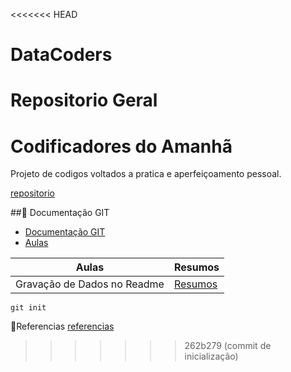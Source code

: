 <<<<<<< HEAD
# DataCoders
Repositorio Geral
=======

# Codificadores do Amanhã   

Projeto de codigos voltados a pratica e aperfeiçoamento pessoal.

[repositorio](google.com)

##🎫 Documentação GIT

- [Documentação GIT](google.com)
- [Aulas](resumos)

| Aulas | Resumos |
|-------| ------- |
|Gravação de Dados no Readme | [Resumos](google.com)

```
git init
```

🎁Referencias
[referencias](google)
>>>>>>> 262b279 (commit de inicialização)
